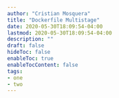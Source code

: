 ```yaml
---
author: "Cristian Mosquera"
title: "Dockerfile Multistage"
date: 2020-05-30T18:09:54-04:00
lastmod: 2020-05-30T18:09:54-04:00
description: ""
draft: false
hideToc: false
enableToc: true
enableTocContent: false
tags: 
- one
- two
---
```


